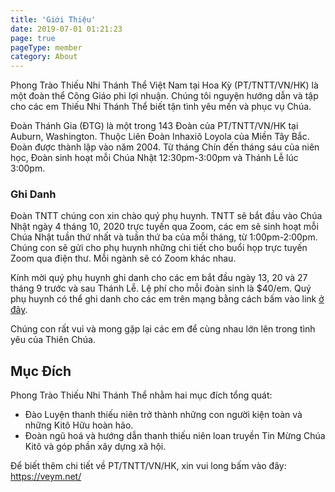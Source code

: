 ```yaml
---
title: 'Giới Thiệu'
date: 2019-07-01 01:21:23
page: true
pageType: member
category: About
---
```


Phong Trào Thiếu Nhi Thánh Thể Việt Nam tại Hoa Kỳ (PT/TNTT/VN/HK) là một
đoàn thể Công Giáo phi lợi nhuận. Chúng tôi nguyện hướng dẫn và tập cho các
em Thiếu Nhi Thánh Thể biết tận tình yêu mến và phục vụ Chúa.

Đoàn Thánh Gia (ĐTG) là một trong 143 Đoàn của PT/TNTT/VN/HK tại Auburn,
Washington. Thuộc Liên Đoàn Inhaxiô Loyola của Miền Tây Bắc. Đoàn được thành
lập vào năm 2004. Từ tháng Chín đến tháng sáu của niên học, Đoàn sinh hoạt mỗi
Chúa Nhật 12:30pm-3:00pm và Thánh Lễ lúc 3:00pm.

### Ghi Danh
Đoàn TNTT chúng con xin chào quý phụ huynh.  TNTT sẽ bắt đầu vào Chúa Nhật ngày 4 tháng 10, 2020 trực tuyến qua Zoom, các em sẽ sinh hoạt mỗi Chúa Nhật tuần thứ nhất và tuần thứ ba của mỗi tháng, từ 1:00pm-2:00pm. Chúng con sẽ gửi cho phụ huynh những chi tiết cho buổi họp trực tuyến Zoom qua điện thư. Mỗi ngành sẽ có Zoom khác nhau.
 
Kính mời quý phụ huynh ghi danh cho các em bắt đầu ngày 13, 20 và 27 tháng 9 trước và sau Thánh Lễ. Lệ phí cho mỗi đoàn sinh là $40/em. Quý phụ huynh có thể ghi danh cho các em trên mạng bằng cách bấm vào link [ở đây](https://forms.gle/o9UqWV3qdBjRaQgX8).
 
Chúng con rất vui và mong gặp lại các em để cùng nhau lớn lên trong tình yêu của Thiên Chúa.


## Mục Đích

Phong Trào Thiếu Nhi Thánh Thể nhằm hai mục đích tổng quát:

* Đào Luyện thanh thiếu niên trở thành những con người kiện toàn và những Kitô
Hữu hoàn hảo.
* Đoàn ngũ hoá và hướng dẫn thanh thiếu niên loan truyền Tin Mừng Chúa Kitô và
góp phần xây dựng xã hội.

Để biết thêm chi tiết về PT/TNTT/VN/HK, xin vui long bấm vào đây: https://veym.net/